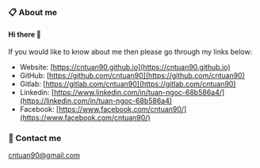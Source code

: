 ### 📋 About me
#### Hi there 👋
If you would like to know about me then please go through my links below:

* Website: [https://cntuan90.github.io](https://cntuan90.github.io)
* GitHub: [https://github.com/cntuan90](https://github.com/cntuan90)
* Gitlab: [https://gitlab.com/cntuan90](https://gitlab.com/cntuan90)
* Linkedin: [https://www.linkedin.com/in/tuan-ngoc-68b586a4/](https://linkedin.com/in/tuan-ngoc-68b586a4)
* Facebook: [https://www.facebook.com/cntuan90/](https://www.facebook.com/cntuan90/)

### 📩 Contact me

[cntuan90@gmail.com](cntuan90@gmail.com)
<!--
**cntuan90/cntuan90** is a ✨ _special_ ✨ repository because its `README.md` (this file) appears on your GitHub profile.

Here are some ideas to get you started:

- 🔭 I’m currently working on ...
- 🌱 I’m currently learning ...
- 👯 I’m looking to collaborate on ...
- 🤔 I’m looking for help with ...
- 💬 Ask me about ...
- 📫 How to reach me: ...
- 😄 Pronouns: ...
- ⚡ Fun fact: ...
-->
